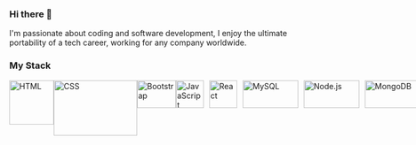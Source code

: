 ### Hi there 👋
I'm passionate about coding and software development, I enjoy the ultimate portability of a tech career, working for any company worldwide.
### My Stack
<div class='icons' style='display: flex;'>
  <div class='icon'><img src="https://github.com/Abigael-Wasabi/Abigael-Wasabi/assets/94919325/8d2c76fb-bd16-4eca-ad1d-db6122d91a23" alt="HTML" style="width: 80px; height: 80px;"/></div>
  <div class='icon'><img src="https://github.com/Abigael-Wasabi/Abigael-Wasabi/assets/94919325/df210352-bf91-47d6-80df-275708160532" alt="CSS" style="width: 150px; height: 100px;"/></div>
  <div class='icon'><img src="https://github.com/Abigael-Wasabi/Abigael-Wasabi/assets/94919325/16055b01-f33d-4e6d-b050-3a0bc00312a4" alt="Bootstrap" style="width: 70px; height: 50px;"/></div>
  <div class='icon'><img src="https://github.com/Abigael-Wasabi/Abigael-Wasabi/assets/94919325/bd4094ec-6688-46ca-950f-b295960dce48" alt="JavaScript" style="width: 50px; height: 50px; margin-right: 10px;"/></div>
  <div class='icon'><img src="https://github.com/Abigael-Wasabi/Abigael-Wasabi/assets/94919325/9f5696ba-b68c-4577-a6a7-b80278a6ed94" alt="React" style="width: 50px; height: 50px; margin-right: 10px;"/></div>
  <div class='icon'><img src="https://github.com/Abigael-Wasabi/Abigael-Wasabi/assets/94919325/52374699-4dd4-4ebe-8c31-dc799f37e2ad" alt="MySQL" style="width: 100px; height: 50px; margin-right: 10px;"/></div>
  <div class='icon'><img src="https://github.com/Abigael-Wasabi/Abigael-Wasabi/assets/94919325/70de73a2-53a3-4f41-b149-6f0f92b9212d" alt="Node.js" style="width: 100px; height: 50px; margin-right: 10px;"/></div>
  <div class='icon'><img src="https://github.com/Abigael-Wasabi/Abigael-Wasabi/assets/94919325/a5e2ff68-c847-47cb-8501-d1e6f8d2425c" alt="MongoDB" style="width: 100px; height: 50px; margin-right: 10px;"/></div>
  <div class='icon'><img src="https://github.com/Abigael-Wasabi/Abigael-Wasabi/assets/94919325/2169db22-5d44-4fb2-b6a1-8275e4e78809" alt="PHP" style="width: 100px; height: 50px; margin-right: 10px;"/></div>
</div>




<!--
**Abigael-Wasabi/Abigael-Wasabi** is a ✨ _special_ ✨ repository because its `README.md` (this file) appears on your GitHub profile.

Here are some ideas to get you started:

- 🔭 I’m currently working on ...
- 🌱 I’m currently learning ...
- 👯 I’m looking to collaborate on ...
- 🤔 I’m looking for help with ...
- 💬 Ask me about ...
- 📫 How to reach me: ...
- 😄 Pronouns: ...
- ⚡ Fun fact: ...
-->
